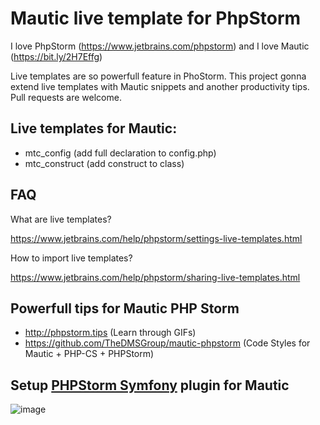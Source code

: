 # Mautic live template  for PhpStorm

I love PhpStorm (https://www.jetbrains.com/phpstorm) and I love Mautic (https://bit.ly/2H7Effg)

Live templates are so powerfull feature in PhoStorm. This project gonna extend live templates with  Mautic snippets and another productivity tips. Pull requests are welcome.

## Live templates for Mautic:

- mtc_config (add full declaration to config.php)
- mtc_construct (add construct to class)

## FAQ

What are live templates?

https://www.jetbrains.com/help/phpstorm/settings-live-templates.html

How to import live templates?

https://www.jetbrains.com/help/phpstorm/sharing-live-templates.html


## Powerfull tips for Mautic PHP Storm

- http://phpstorm.tips (Learn through GIFs)
- https://github.com/TheDMSGroup/mautic-phpstorm (Code Styles for Mautic + PHP-CS + PHPStorm)

## Setup [PHPStorm Symfony](https://plugins.jetbrains.com/plugin/7219-symfony-plugin) plugin for Mautic

![image](https://user-images.githubusercontent.com/462477/41215515-05ff6524-6d51-11e8-91b6-bee8fa2d05fc.png)
